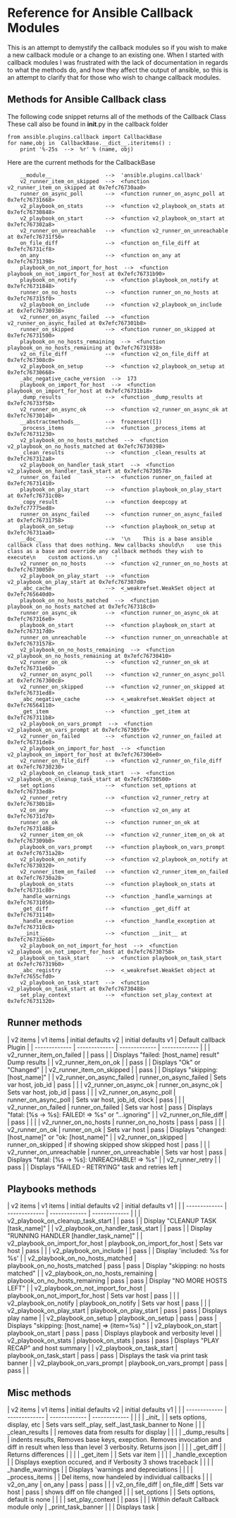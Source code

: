 # Reference for Ansible Callback Modules #

This is an attempt to demystify the callback modules so if you wish to make a new callback module or a change to an existing one.
When I started with callback modules I was frustrated with the lack of documentation in regards to what the methods do, and how they affect the output of ansible, so this is an attempt to clarify that for those who wish to change callback modules.


## Methods for Ansible Callback class ##
The following code snippet returns all of the methods of the Callback Class
These call also be found in __init__.py in the callback folder
```
from ansible.plugins.callback import CallbackBase
for name,obj in  CallbackBase.__dict__.iteritems() :
    print '%-25s  -->  %r' % (name, obj)
```

Here are the current methods for the CallbackBase

```
    __module__                 -->  'ansible.plugins.callback'
    v2_runner_item_on_skipped  -->  <function v2_runner_item_on_skipped at 0x7efc76730aa0>
    runner_on_async_poll       -->  <function runner_on_async_poll at 0x7efc76731668>
    v2_playbook_on_stats       -->  <function v2_playbook_on_stats at 0x7efc76730848>
    v2_playbook_on_start       -->  <function v2_playbook_on_start at 0x7efc767302a8>
    v2_runner_on_unreachable   -->  <function v2_runner_on_unreachable at 0x7efc76731f50>
    on_file_diff               -->  <function on_file_diff at 0x7efc76731cf8>
    on_any                     -->  <function on_any at 0x7efc76731398>
    playbook_on_not_import_for_host  -->  <function playbook_on_not_import_for_host at 0x7efc76731b90>
    playbook_on_notify         -->  <function playbook_on_notify at 0x7efc76731848>
    runner_on_no_hosts         -->  <function runner_on_no_hosts at 0x7efc767315f0>
    v2_playbook_on_include     -->  <function v2_playbook_on_include at 0x7efc76730938>
    v2_runner_on_async_failed  -->  <function v2_runner_on_async_failed at 0x7efc767301b8>
    runner_on_skipped          -->  <function runner_on_skipped at 0x7efc76731500>
    playbook_on_no_hosts_remaining  -->  <function playbook_on_no_hosts_remaining at 0x7efc76731938>
    v2_on_file_diff            -->  <function v2_on_file_diff at 0x7efc767308c0>
    v2_playbook_on_setup       -->  <function v2_playbook_on_setup at 0x7efc76730668>
    _abc_negative_cache_version  -->  173
    playbook_on_import_for_host  -->  <function playbook_on_import_for_host at 0x7efc76731b18>
    _dump_results              -->  <function _dump_results at 0x7efc76733f50>
    v2_runner_on_async_ok      -->  <function v2_runner_on_async_ok at 0x7efc76730140>
    __abstractmethods__        -->  frozenset([])
    _process_items             -->  <function _process_items at 0x7efc76731230>
    v2_playbook_on_no_hosts_matched  -->  <function v2_playbook_on_no_hosts_matched at 0x7efc76730398>
    _clean_results             -->  <function _clean_results at 0x7efc767312a8>
    v2_playbook_on_handler_task_start  -->  <function v2_playbook_on_handler_task_start at 0x7efc76730578>
    runner_on_failed           -->  <function runner_on_failed at 0x7efc76731410>
    playbook_on_play_start     -->  <function playbook_on_play_start at 0x7efc76731c08>
    _copy_result               -->  <function deepcopy at 0x7efc77775ed8>
    runner_on_async_failed     -->  <function runner_on_async_failed at 0x7efc76731758>
    playbook_on_setup          -->  <function playbook_on_setup at 0x7efc76731aa0>
    __doc__                    -->  '\n    This is a base ansible callback class that does nothing. New callbacks should\n    use this class as a base and override any callback methods they wish to execute\n    custom actions.\n    '
    v2_runner_on_no_hosts      -->  <function v2_runner_on_no_hosts at 0x7efc76730050>
    v2_playbook_on_play_start  -->  <function v2_playbook_on_play_start at 0x7efc767307d0>
    _abc_cache                 -->  <_weakrefset.WeakSet object at 0x7efc765640d0>
    playbook_on_no_hosts_matched  -->  <function playbook_on_no_hosts_matched at 0x7efc767318c0>
    runner_on_async_ok         -->  <function runner_on_async_ok at 0x7efc767316e0>
    playbook_on_start          -->  <function playbook_on_start at 0x7efc767317d0>
    runner_on_unreachable      -->  <function runner_on_unreachable at 0x7efc76731578>
    v2_playbook_on_no_hosts_remaining  -->  <function v2_playbook_on_no_hosts_remaining at 0x7efc76730410>
    v2_runner_on_ok            -->  <function v2_runner_on_ok at 0x7efc76731e60>
    v2_runner_on_async_poll    -->  <function v2_runner_on_async_poll at 0x7efc767300c8>
    v2_runner_on_skipped       -->  <function v2_runner_on_skipped at 0x7efc76731ed8>
    _abc_negative_cache        -->  <_weakrefset.WeakSet object at 0x7efc76564110>
    _get_item                  -->  <function _get_item at 0x7efc767311b8>
    v2_playbook_on_vars_prompt  -->  <function v2_playbook_on_vars_prompt at 0x7efc767305f0>
    v2_runner_on_failed        -->  <function v2_runner_on_failed at 0x7efc76731de8>
    v2_playbook_on_import_for_host  -->  <function v2_playbook_on_import_for_host at 0x7efc767306e0>
    v2_runner_on_file_diff     -->  <function v2_runner_on_file_diff at 0x7efc76730230>
    v2_playbook_on_cleanup_task_start  -->  <function v2_playbook_on_cleanup_task_start at 0x7efc76730500>
    set_options                -->  <function set_options at 0x7efc76733ed8>
    v2_runner_retry            -->  <function v2_runner_retry at 0x7efc76730b18>
    v2_on_any                  -->  <function v2_on_any at 0x7efc76731d70>
    runner_on_ok               -->  <function runner_on_ok at 0x7efc76731488>
    v2_runner_item_on_ok       -->  <function v2_runner_item_on_ok at 0x7efc767309b0>
    playbook_on_vars_prompt    -->  <function playbook_on_vars_prompt at 0x7efc76731a28>
    v2_playbook_on_notify      -->  <function v2_playbook_on_notify at 0x7efc76730320>
    v2_runner_item_on_failed   -->  <function v2_runner_item_on_failed at 0x7efc76730a28>
    playbook_on_stats          -->  <function playbook_on_stats at 0x7efc76731c80>
    _handle_warnings           -->  <function _handle_warnings at 0x7efc76731050>
    _get_diff                  -->  <function _get_diff at 0x7efc76731140>
    _handle_exception          -->  <function _handle_exception at 0x7efc767310c8>
    __init__                   -->  <function __init__ at 0x7efc76733e60>
    v2_playbook_on_not_import_for_host  -->  <function v2_playbook_on_not_import_for_host at 0x7efc76730758>
    playbook_on_task_start     -->  <function playbook_on_task_start at 0x7efc767319b0>
    _abc_registry              -->  <_weakrefset.WeakSet object at 0x7efc7655cfd0>
    v2_playbook_on_task_start  -->  <function v2_playbook_on_task_start at 0x7efc76730488>
    set_play_context           -->  <function set_play_context at 0x7efc76731320>
```
## Runner methods ##									
|	v2 items	|	v1 items	|	initial defaults v2	|	initial defaults v1	|	Default callback Plugin	|
|	-------------	|	-------------	|	-------------	|	-------------	|		|
|	v2_runner_item_on_failed	|		|	pass	|		|	Displays "failed: [host_name] result" Dump results	|
|	v2_runner_item_on_ok	|		|	pass	|		|	Displays "Ok" or "Changed"	|
|	v2_runner_item_on_skipped	|		|	pass	|		|	Displays "skipping: [host_name]"	|
|	v2_runner_on_async_failed	|	runner_on_async_failed	|	Sets var host, job_id	|	pass	|		|
|	v2_runner_on_async_ok	|	runner_on_async_ok	|	Sets var host, job_id	|	pass	|		|
|	v2_runner_on_async_poll	|	runner_on_async_poll	|	Sets var host, job_id, clock	|	pass	|		|
|	v2_runner_on_failed	|	runner_on_failed	|	Sets var host	|	pass	|	Displays "fatal: [%s -> %s]: FAILED! => %s" or "...ignoring"	|
|	v2_runner_on_file_diff	|		|	pass	|		|		|
|	v2_runner_on_no_hosts	|	runner_on_no_hosts	|	pass	|	pass	|		|
|	v2_runner_on_ok	|	runner_on_ok	|	Sets var host	|	pass	|	Displays "changed: [host_name]" or "ok: [host_name]"	|
|	v2_runner_on_skipped	|	runner_on_skipped	|	if showing skipped show skipped host	|	pass	|		|
|	v2_runner_on_unreachable	|	runner_on_unreachable	|	Sets var host	|	pass	|	Displays "fatal: [%s -> %s]: UNREACHABLE! => %s"	|
|	v2_runner_retry	|		|	pass	|		|	Displays "FAILED - RETRYING" task and retries left	|

## Playbooks methods ##									
|	v2 items	|	v1 items	|	initial defaults v2	|	initial defaults v1	|		|
|	-------------	|	-------------	|	-------------	|	-------------	|		|
|	v2_playbook_on_cleanup_task_start	|		|	pass	|		|	Display "CLEANUP TASK [task_name]"	|
|	v2_playbook_on_handler_task_start	|		|	pass	|		|	Display "RUNNING HANDLER [handler_task_name]"	|
|	v2_playbook_on_import_for_host	|	playbook_on_import_for_host	|	Sets var host	|	pass	|		|
|	v2_playbook_on_include	|		|	pass	|		|	Display 'included: %s for %s'	|
|	v2_playbook_on_no_hosts_matched	|	playbook_on_no_hosts_matched	|	pass	|	pass	|	Display "skipping: no hosts matched"	|
|	v2_playbook_on_no_hosts_remaining	|	playbook_on_no_hosts_remaining	|	pass	|	pass	|	Display "NO MORE HOSTS LEFT"	|
|	v2_playbook_on_not_import_for_host	|	playbook_on_not_import_for_host	|	Sets var host	|	pass	|		|
|	v2_playbook_on_notify	|	playbook_on_notify	|	Sets var host	|	pass	|		|
|	v2_playbook_on_play_start	|	playbook_on_play_start	|	pass	|	pass	|	Displays play name	|
|	v2_playbook_on_setup	|	playbook_on_setup	|	pass	|	pass	|	Displays "skipping: [host_name] => (item=%s) "	|
|	v2_playbook_on_start	|	playbook_on_start	|	pass	|	pass	|	Displays playbook and verbosity level	|
|	v2_playbook_on_stats	|	playbook_on_stats	|	pass	|	pass	|	Displays "PLAY RECAP" and host summary	|
|	v2_playbook_on_task_start	|	playbook_on_task_start	|	pass	|	pass	|	Displays the task via print task banner	|
|	v2_playbook_on_vars_prompt	|	playbook_on_vars_prompt	|	pass	|	pass	|		|

## Misc methods ##									
|	v2 items	|	v1 items	|	initial defaults v2	|	initial defaults v1	|		|
|	-------------	|	-------------	|	-------------	|	-------------	|		|
|		|	\__init\__	|		|	sets options, display, etc	|	Sets vars self._play, self._last_task_banner to None	|
|		|	_clean_results	|		|	removes data from results for display	|		|
|		|	_dump_results	|		|	indents results, Removes base keys, exepction. Removes invocation and diff in result when less than level 3 verbosity. Returns json	|		|
|		|	_get_diff	|		|	Returns differences	|		|
|		|	_get_item	|		|	Sets var item	|		|
|		|	_handle_exception	|		|	Displays exeption occured, and if Verbosity 3 shows traceback	|		|
|		|	_handle_warnings	|		|	Displays 'warnings and depreciations	|		|
|		|	_process_items	|		|	Del items, now handeled by individual callbacks	|		|
|	v2_on_any	|	on_any	|	pass	|	pass	|		|
|	v2_on_file_diff	|	on_file_diff	|	Sets var host	|	pass	|	shows diff on file changed	|
|		|	set_options	|		|	Sets options, default is none	|		|
|		|	set_play_context	|		|	pass	|		|
|	Within default Callback module only	|	_print_task_banner	|		|		|	Displays task	|
                  
